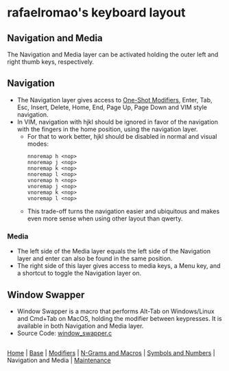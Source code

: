 # rafaelromao's keyboard layout

## Navigation and Media
The Navigation and Media layer can be activated holding the outer left and right thumb keys, respectively.

## Navigation
- The Navigation layer gives access to [One-Shot Modifiers](modifiers.md#one-shot-modifiers), Enter, Tab, Esc, Insert, Delete, Home, End, Page Up, Page Down and VIM style navigation.
- In VIM, navigation with hjkl should be ignored in favor of the navigation with the fingers in the home position, using the navigation layer.
    - For that to work better, hjkl should be disabled in normal and visual modes:
        ```vim
        nnoremap h <nop>
        nnoremap j <nop>
        nnoremap k <nop>
        nnoremap l <nop>
        vnoremap h <nop>
        vnoremap j <nop>
        vnoremap k <nop>
        vnoremap l <nop>
        ```
    - This trade-off turns the navigation easier and ubiquitous and makes even more sense when using other layout than qwerty.

### Media
- The left side of the Media layer equals the left side of the Navigation layer and enter can also be found in the same position.
- The right side of this layer gives access to media keys, a Menu key, and a shortcut to toggle the Navigation layer on.

## Window Swapper
- Window Swapper is a macro that performs Alt-Tab on Windows/Linux and Cmd+Tab on MacOS, holding the modifier between keypresses. It is available in both Navigation and Media layer.
- Source Code: [window_swapper.c](../src/qmk/users/rafaelromao/features/window_swapper.c)

##
[Home](../readme.md) | 
[Base](base.md) |
[Modifiers](modifiers.md) |
[N-Grams and Macros](macros.md) |
[Symbols and Numbers](symbols.md) |
Navigation and Media |
[Maintenance](maintenance.md)
